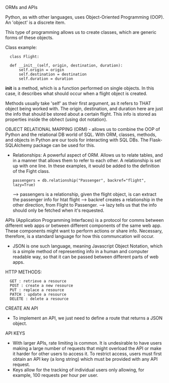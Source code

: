 ORMs and APIs

Python, as with other languages, uses Object-Oriented Programming (OOP).
An 'object' is a discrete item.

This type of programming allows us to create classes, which are generic forms of 
these objects.

Class example: 

      class Flight:

      def __init__(self, origin, destination, duration):
          self.origin = origin
          self.destination = destination
          self.duration = duration
          
__init__ is a method, which is a function performed on single objects. In this case, it describes what
should occur when a flight object is created. 

Methods usually take 'self' as their first argument, as it refers to THAT object being worked with.
The origin, destination, and duration here are just the info that should be stored about a certain
flight. This info is stored as properties inside the obhect (using dot notation).

OBJECT RELATIONAL MAPPING (ORM) - allows us to combine the OOP of Python and the relational
DB world of SQL. With ORM, classes, methods, and objects in Python are our tools for interacting 
with SQL DBs. The Flask-SQLAlchemy package can be used for this. 

- Relationships: A powerful aspect of ORM. Allows us to relate tables, and in a manner that allows them
to refer to each other. A relationship is set up with one line. In these examples, it would be added to the definition of the Fight class. 

      passengers = db.relationship("Passenger", backref="flight", lazy=True)
  
    --> passengers is a relationship, given the flight object, is can extract the passenger info for htat flight
    --> backref creates a relationship in the other direction, from Flight to Passenger.
    --> lazy tells us that the info should only be fetched when it's requested.

APIs (Application Programming Interfaces) is a protocol for comms between different web apps or between different components of the same web app. These components might want to perform actions or share info. Necessary, therefore, is a standard language for how this communcation will occur. 

  - JSON is one such language, meaning Javascript Object Notation, which is a simple method of representing info in a human and computer readable way, so that it can be passed between different parts of web apps. 
 
HTTP METHODS: 

      GET : retrieve a resource
      POST : create a new resource
      PUT : replace a resource
      PATCH : update a resource
      DELETE : delete a resource

CREATE AN API
- To implement an API, we just need to define a route that returns a JSON object. 

API KEYS
- With larger APIs, rate limiting is common. It is undesirable to have users making a large number of requests that might overload the API or make it harder for other users to access it. To restrict access, users must first obtain an API key (a long string) which must be provided with any API request. 
- Keys allow for the tracking of individual users only allowing, for example, 100 requests per hour per user.





